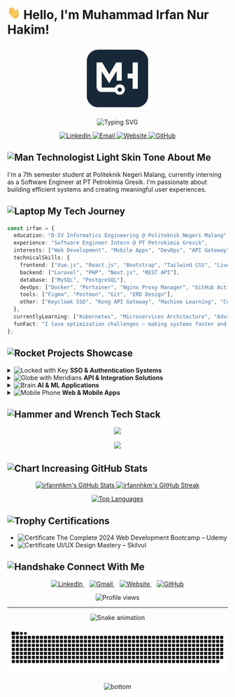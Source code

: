 # <img src="https://raw.githubusercontent.com/ABSphreak/ABSphreak/master/gifs/Hi.gif" width="30px" height="30px"> Hello, I'm Muhammad Irfan Nur Hakim!

<p align="center">
  <img src="minh_logo.png" alt="MINH Logo" width="150px" />
</p>

<p align="center">
  <img src="https://readme-typing-svg.herokuapp.com?font=Fira+Code&size=25&duration=4000&pause=1000&color=2E9EFF&center=true&random=false&width=600&lines=Full-Stack+Web+%26+Mobile+Developer;Software+Engineer;SSO+%26+API+Gateway+Specialist;DevOps+Enthusiast" alt="Typing SVG" />
</p>

<p align="center">
  <a href="https://www.linkedin.com/in/muhammad-irfan-nur-hakim/">
    <img alt="LinkedIn" src="https://img.shields.io/badge/LinkedIn-0077B5?style=for-the-badge&logo=linkedin&logoColor=white">
  </a>
  <a href="mailto:muhammadirfannh36@gmail.com">
    <img alt="Email" src="https://img.shields.io/badge/Gmail-D14836?style=for-the-badge&logo=gmail&logoColor=white">
  </a>
  <a href="https://www.minh.my.id">
    <img alt="Website" src="https://img.shields.io/badge/Website-3b5998?style=for-the-badge&logo=google-chrome&logoColor=white">
  </a>
  <a href="https://github.com/irfannhkm">
    <img alt="GitHub" src="https://img.shields.io/badge/GitHub-100000?style=for-the-badge&logo=github&logoColor=white">
  </a>
</p>

## <img src="https://raw.githubusercontent.com/Tarikul-Islam-Anik/Animated-Fluent-Emojis/master/Emojis/People%20with%20professions/Man%20Technologist%20Light%20Skin%20Tone.png" alt="Man Technologist Light Skin Tone" width="25" height="25" /> About Me

I'm a 7th semester student at Politeknik Negeri Malang, currently interning as a Software Engineer at PT Petrokimia Gresik. I'm passionate about building efficient systems and creating meaningful user experiences.

## <img src="https://raw.githubusercontent.com/Tarikul-Islam-Anik/Animated-Fluent-Emojis/master/Emojis/Objects/Laptop.png" alt="Laptop" width="25" height="25" /> My Tech Journey

```typescript
const irfan = {
  education: "D-IV Informatics Engineering @ Politeknik Negeri Malang",
  experience: "Software Engineer Intern @ PT Petrokimia Gresik",
  interests: ["Web Development", "Mobile Apps", "DevOps", "API Gateway", "SSO Solutions"],
  technicalSkills: {
    frontend: ["Vue.js", "React.js", "Bootstrap", "Tailwind CSS", "Livewire"],
    backend: ["Laravel", "PHP", "Next.js", "REST API"],
    database: ["MySQL", "PostgreSQL"],
    devOps: ["Docker", "Portainer", "Nginx Proxy Manager", "GitHub Actions"],
    tools: ["Figma", "Postman", "Git", "ERD Design"],
    other: ["Keycloak SSO", "Kong API Gateway", "Machine Learning", "Computer Vision"]
  },
  currentlyLearning: ["Kubernetes", "Microservices Architecture", "Advanced DevOps"],
  funFact: "I love optimization challenges — making systems faster and more efficient!"
};
```

## <img src="https://raw.githubusercontent.com/Tarikul-Islam-Anik/Animated-Fluent-Emojis/master/Emojis/Objects/Rocket.png" alt="Rocket" width="25" height="25" /> Projects Showcase

<details>
<summary><img src="https://raw.githubusercontent.com/Tarikul-Islam-Anik/Animated-Fluent-Emojis/master/Emojis/Objects/Locked%20with%20Key.png" alt="Locked with Key" width="20" height="20" /> <b>SSO & Authentication Systems</b></summary>
<br>
➡️ <b>Single Sign-On (SSO) System</b><br>
Implemented Keycloak SSO with custom login UI, MFA solutions, and passwordless biometric authentication.<br>
<i>Tech Stack: Keycloak, OAuth2, OIDC, Multiple MFA Channels</i>
</details>

<details>
<summary><img src="https://raw.githubusercontent.com/Tarikul-Islam-Anik/Animated-Fluent-Emojis/master/Emojis/Objects/Globe%20with%20Meridians.png" alt="Globe with Meridians" width="20" height="20" /> <b>API & Integration Solutions</b></summary>
<br>
➡️ <b>API Gateway Implementation</b><br>
Built centralized API management using Kong and Konga with data masking plugin development.<br>
<i>Tech Stack: Kong, Konga, Docker</i>
<br><br>
➡️ <b>OneKey Account Portal</b><br>
Integrated APIs from Keycloak and internal company systems for centralized user management.<br>
<i>Tech Stack: Laravel, Livewire, Tailwind CSS, REST API</i>
</details>

<details>
<summary><img src="https://raw.githubusercontent.com/Tarikul-Islam-Anik/Animated-Fluent-Emojis/master/Emojis/Objects/Brain.png" alt="Brain" width="20" height="20" /> <b>AI & ML Applications</b></summary>
<br>
➡️ <b>TOMATIN</b><br>
Mobile and web application with computer vision for tomato leaf disease identification and monitoring.<br>
<i>Tech Stack: Flutter, Computer Vision, Laravel</i>
</details>

<details>
<summary><img src="https://raw.githubusercontent.com/Tarikul-Islam-Anik/Animated-Fluent-Emojis/master/Emojis/Objects/Mobile%20Phone.png" alt="Mobile Phone" width="20" height="20" /> <b>Web & Mobile Apps</b></summary>
<br>
➡️ <b>MARSOSE</b><br>
Citizen complaint reporting app with decision support system for prioritization.<br>
<i>Tech Stack: Laravel, Decision Support System (ROC and MAUT)</i>
<br><br>
➡️ <b>RUANGBACA</b><br>
Digital library system with online reading and offline borrowing capabilities.<br>
<i>Tech Stack: Laravel, Vue.js, MySQL</i>
<br><br>
➡️ <b>Alber (Heavy Equipment Ordering)</b><br>
Digital system for streamlining heavy equipment ordering with tracking features.<br>
<i>Tech Stack: Vue.js, Laravel, MySQL</i>
</details>

## <img src="https://raw.githubusercontent.com/Tarikul-Islam-Anik/Animated-Fluent-Emojis/master/Emojis/Objects/Hammer%20and%20Wrench.png" alt="Hammer and Wrench" width="25" height="25" /> Tech Stack

<p align="center">
  <img src="https://skillicons.dev/icons?i=laravel,vue,react,flutter,tailwind,docker,mysql,github" />
</p>

<p align="center">
  <img src="https://skillicons.dev/icons?i=php,js,ts,html,css,figma,git,nginx" />
</p>

## <img src="https://raw.githubusercontent.com/Tarikul-Islam-Anik/Animated-Fluent-Emojis/master/Emojis/Objects/Chart%20Increasing.png" alt="Chart Increasing" width="25" height="25" /> GitHub Stats

<p align="center">
  <a href="https://github.com/anuraghazra/github-readme-stats">
    <img src="https://github-readme-stats.vercel.app/api?username=irfannhkm&show_icons=true&theme=tokyonight" alt="irfannhkm's GitHub Stats" width="48%" />
  </a>
  <a href="https://git.io/streak-stats">
    <img src="https://github-readme-streak-stats.herokuapp.com/?user=irfannhkm&theme=tokyonight" alt="irfannhkm's GitHub Streak" width="48%" />
  </a>
</p>

<p align="center">
  <a href="https://github.com/anuraghazra/github-readme-stats">
    <img src="https://github-readme-stats.vercel.app/api/top-langs/?username=irfannhkm&layout=compact&theme=tokyonight" alt="Top Languages" />
  </a>
</p>

## <img src="https://raw.githubusercontent.com/Tarikul-Islam-Anik/Animated-Fluent-Emojis/master/Emojis/Objects/Trophy.png" alt="Trophy" width="25" height="25" /> Certifications

- <img src="https://raw.githubusercontent.com/Tarikul-Islam-Anik/Animated-Fluent-Emojis/master/Emojis/Objects/Certificate.png" alt="Certificate" width="20" height="20" /> The Complete 2024 Web Development Bootcamp – Udemy
- <img src="https://raw.githubusercontent.com/Tarikul-Islam-Anik/Animated-Fluent-Emojis/master/Emojis/Objects/Certificate.png" alt="Certificate" width="20" height="20" /> UI/UX Design Mastery – Skilvul

## <img src="https://raw.githubusercontent.com/Tarikul-Islam-Anik/Animated-Fluent-Emojis/master/Emojis/Hand%20gestures/Handshake.png" alt="Handshake" width="25" height="25" /> Connect With Me

<p align="center">
  <a href="https://www.linkedin.com/in/muhammad-irfan-nur-hakim/">
    <img src="https://raw.githubusercontent.com/gauravghongde/social-icons/master/SVG/Color/LinkedIN.svg" alt="LinkedIn" width="40" height="40">
  </a>
  &nbsp;&nbsp;
  <a href="mailto:muhammadirfannh36@gmail.com">
    <img src="https://raw.githubusercontent.com/gauravghongde/social-icons/master/SVG/Color/Gmail.svg" alt="Gmail" width="40" height="40">
  </a>
  &nbsp;&nbsp;
  <a href="https://www.minh.my.id">
    <img src="https://raw.githubusercontent.com/gauravghongde/social-icons/master/SVG/Color/WWW.svg" alt="Website" width="40" height="40">
  </a>
  &nbsp;&nbsp;
  <a href="https://github.com/irfannhkm">
    <img src="https://raw.githubusercontent.com/gauravghongde/social-icons/master/SVG/Color/Github.svg" alt="GitHub" width="40" height="40">
  </a>
</p>

<p align="center">
  <img src="https://komarev.com/ghpvc/?username=irfannhkm&label=Profile%20views&color=0e75b6&style=flat" alt="Profile views" />
</p>

---

<p align="center">
  <img src="https://raw.githubusercontent.com/irfannhkm/irfannhkm/blob/output/snake.svg" alt="Snake animation">
</p>

<p align="center">
  <img src="https://raw.githubusercontent.com/Platane/snk/output/github-contribution-grid-snake.svg" alt="Snake animation">
</p>

<p align="center">
  <img src="https://raw.githubusercontent.com/mayhemantt/mayhemantt/Update/svg/Bottom.svg" alt="bottom">
</p>
